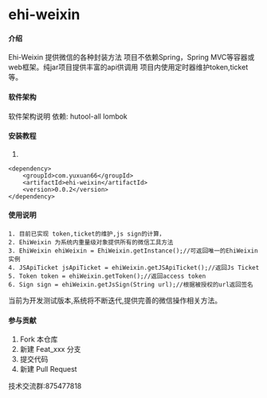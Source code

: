 # ehi-weixin

#### 介绍
Ehi-Weixin 提供微信的各种封装方法
项目不依赖Spring，Spring MVC等容器或web框架。纯jar项目提供丰富的api供调用
项目内使用定时器维护token,ticket等。

#### 软件架构
软件架构说明
依赖:
hutool-all
lombok

#### 安装教程

1. 
```
<dependency>
    <groupId>com.yuxuan66</groupId>
    <artifactId>ehi-weixin</artifactId>
    <version>0.0.2</version>
</dependency>
```


#### 使用说明
```
1. 目前已实现 token,ticket的维护,js sign的计算，
2. EhiWeixin 为系统内重量级对象提供所有的微信工具方法
3. EhiWeixin ehiWeixin = EhiWeixin.getInstance();//可返回唯一的EhiWeixin实例
4. JSApiTicket jsApiTicket = ehiWeixin.getJSApiTicket();//返回Js Ticket
5. Token token = ehiWeixin.getToken();//返回access token
6. Sign sign = ehiWeixin.getJsSign(String url);//根据被授权的url返回签名
```

当前为开发测试版本,系统将不断迭代,提供完善的微信操作相关方法。


#### 参与贡献

1. Fork 本仓库
2. 新建 Feat_xxx 分支
3. 提交代码
4. 新建 Pull Request

技术交流群:875477818